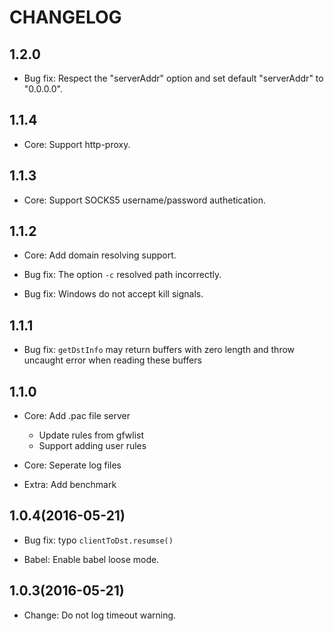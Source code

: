 # CHANGELOG

## 1.2.0

* Bug fix: Respect the "serverAddr" option and set default "serverAddr" to "0.0.0.0".

## 1.1.4

* Core: Support http-proxy.

## 1.1.3

* Core: Support SOCKS5 username/password authetication.

## 1.1.2

* Core: Add domain resolving support.

* Bug fix: The option `-c` resolved path incorrectly.

* Bug fix: Windows do not accept kill signals.

## 1.1.1

* Bug fix: `getDstInfo` may return buffers with zero length and throw uncaught error when reading these buffers

## 1.1.0

* Core: Add .pac file server
  * Update rules from gfwlist
  * Support adding user rules

* Core: Seperate log files

* Extra: Add benchmark

## 1.0.4(2016-05-21)

* Bug fix: typo `clientToDst.resumse()`

* Babel: Enable babel loose mode.

## 1.0.3(2016-05-21)

* Change: Do not log timeout warning.
